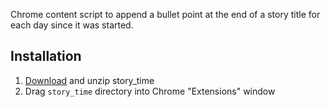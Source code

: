 Chrome content script to append a bullet point at the end of a story title for each day since it was started.

## Installation

1. [Download](https://github.com/bertrandmoulard/story_time/archive/master.zip) and unzip story_time
2. Drag `story_time` directory into Chrome "Extensions" window

